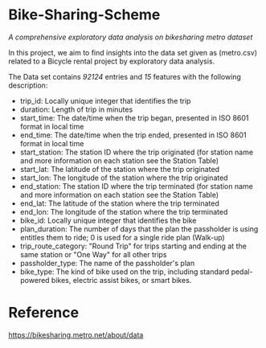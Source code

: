 # Bike-Sharing-Scheme
*A comprehensive exploratory data analysis on bikesharing metro dataset*

In this project, we aim to find insights into the data set given as (metro.csv) related to a Bicycle rental project by exploratory data
analysis.

The Data set contains *92124* entries and *15* features with the following description:

- trip_id: Locally unique integer that identifies the trip
- duration: Length of trip in minutes
- start_time: The date/time when the trip began, presented in ISO 8601 format in local time
- end_time: The date/time when the trip ended, presented in ISO 8601 format in local time
- start_station: The station ID where the trip originated (for station name and more information on each station see the Station Table)
- start_lat: The latitude of the station where the trip originated
- start_lon: The longitude of the station where the trip originated
- end_station: The station ID where the trip terminated (for station name and more information on each station see the Station Table)
- end_lat: The latitude of the station where the trip terminated
- end_lon: The longitude of the station where the trip terminated
- bike_id: Locally unique integer that identifies the bike
- plan_duration: The number of days that the plan the passholder is using entitles them to ride; 0 is used for a single ride plan (Walk-up)
- trip_route_category: "Round Trip" for trips starting and ending at the same station or "One Way" for all other trips
- passholder_type: The name of the passholder's plan
- bike_type: The kind of bike used on the trip, including standard pedal-powered bikes, electric assist bikes, or smart bikes.
# Reference
https://bikesharing.metro.net/about/data
